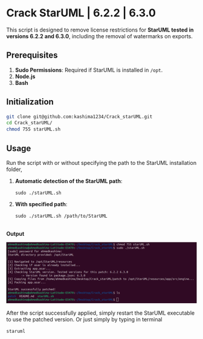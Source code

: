 
# Crack StarUML | 6.2.2 | 6.3.0

This script is designed to remove license restrictions for **StarUML tested in versions 6.2.2 and 6.3.0**, including the removal of watermarks on exports.

## Prerequisites
1.  **Sudo Permissions**: Required if StarUML is installed in `/opt`.
1. **Node.js**  
3. **Bash**

## Initialization
   ```bash
   git clone git@github.com:kashima1234/Crack_starUML.git
   cd Crack_starUML/
   chmod 755 starUML.sh
```   

## Usage
Run the script with or without specifying the path to the StarUML installation folder, 

 1. **Automatic detection of the StarUML path**:    
	 ```
    sudo ./starUML.sh
	```
2.  **With specified path**:
	  ```
    sudo ./starUML.sh /path/to/StarUML
	```
\
**Output**	



![f](resources/1.png)

After the script successfully applied, simply restart the StarUML executable to use the patched version.
Or just simply by typing in terminal
 
```
staruml
```